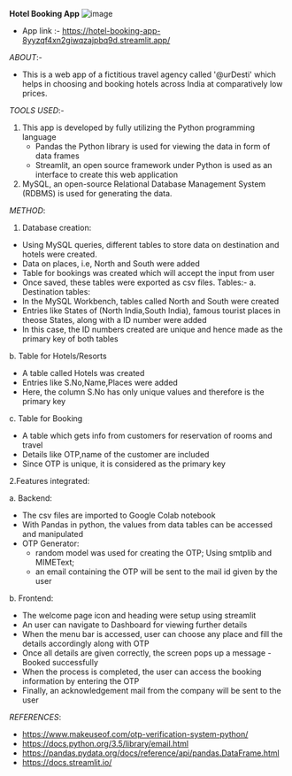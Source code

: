 **Hotel Booking App**
![image](https://github.com/Rika290/Hotel-booking-app/assets/126352441/8603aba4-c812-433d-bfad-5a053ca89fda)


- App link :- https://hotel-booking-app-8yyzqf4xn2giwqzajpbq9d.streamlit.app/ 

*ABOUT*:-
- This is a web app of a fictitious travel agency called '@urDesti' which helps in choosing and booking hotels across India at comparatively low prices.


*TOOLS USED*:-
1. This app is developed by fully utilizing the Python programming language
   -  Pandas the Python library is used for viewing the data in form of data frames
   -  Streamlit, an open source framework under Python is used as an interface to create this web application
2. MySQL, an open-source Relational Database Management System (RDBMS) is used for generating the data.

*METHOD*:
1. Database creation:
- Using MySQL queries, different tables to store data on destination and hotels were created.
- Data on places, i.e, North and South were added
- Table for bookings was created which will accept the input from user
- Once saved, these tables were exported as csv files.
Tables:-
a. Destination tables:
 - In the MySQL Workbench, tables called North and South were created
 - Entries like States of (North India,South India), famous tourist places in theose States, along with a ID number were added
 -  In this case, the ID numbers created are unique and hence made as the primary key of both tables
 
b. Table for Hotels/Resorts
- A table called Hotels was created
- Entries like S.No,Name,Places were added
- Here, the column S.No has only unique values  and therefore is the primary key

c. Table for Booking
- A table which gets info from customers for reservation of rooms and travel
- Details like OTP,name of the customer are included
- Since OTP is unique, it is considered as the primary key
 
2.Features integrated:

a. Backend:
- The csv files are imported to Google Colab notebook
- With Pandas in python, the values from data tables can be accessed and manipulated
- OTP Generator:
   - random model was used for creating the OTP; Using smtplib and MIMEText;
   - an email containing the OTP will be sent to the mail id given by the user

b. Frontend:
- The welcome page icon and heading were setup using streamlit
- An user can navigate to Dashboard for viewing further details
- When the menu bar is accessed, user can choose any place and fill the details accordingly along with OTP
- Once all details are given correctly, the screen pops up a message - Booked successfully
- When the process is completed, the user can access the booking information by entering the OTP
- Finally, an acknowledgement mail from the company will be sent to the user

*REFERENCES*:
- https://www.makeuseof.com/otp-verification-system-python/
- https://docs.python.org/3.5/library/email.html
- https://pandas.pydata.org/docs/reference/api/pandas.DataFrame.html
- https://docs.streamlit.io/
